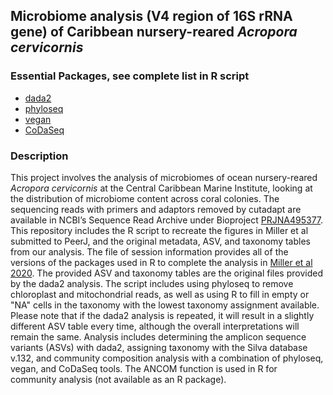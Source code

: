 ## Microbiome analysis (V4 region of 16S rRNA gene) of Caribbean nursery-reared <i>Acropora cervicornis</i> 

### Essential Packages, see complete list in R script
* [dada2](https://bioconductor.org/packages/release/bioc/html/dada2.html)
* [phyloseq](https://joey711.github.io/phyloseq/) 
* [vegan](https://cran.r-project.org/package=vegan)
* [CoDaSeq](https://github.com/ggloor/CoDaSeq)

### Description
This project involves the analysis of microbiomes of ocean nursery-reared <i>Acropora cervicornis</i> at the Central Caribbean Marine Institute, looking at the distribution of microbiome content across coral colonies. The sequencing reads with primers and adaptors removed by cutadapt are available in NCBI’s Sequence Read Archive under Bioproject [PRJNA495377](https://www.ncbi.nlm.nih.gov/bioproject/PRJNA495377). This repository includes the R script to recreate the figures in Miller et al submitted to PeerJ, and the original metadata, ASV, and taxonomy tables from our analysis. The file of session information provides all of the versions of the packages used in R to complete the analysis in [Miller et al 2020](https://peerj.com/articles/9635/). The provided ASV and taxonomy tables are the original files provided by the dada2 analysis. The script includes using phyloseq to remove chloroplast and mitochondrial reads, as well as using R to fill in empty or "NA" cells in the taxonomy with the lowest taxonomy assignment available. Please note that if the dada2 analysis is repeated, it will result in a slightly different ASV table every time, although the overall interpretations will remain the same. Analysis includes determining the amplicon sequence variants (ASVs) with dada2, assigning taxonomy with the Silva database v.132, and community composition analysis with a combination of phyloseq, vegan, and CoDaSeq tools. The ANCOM function is used in R for community analysis (not available as an R package).
